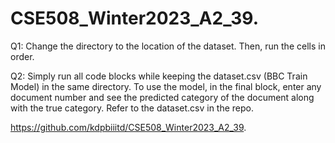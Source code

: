 # CSE508_Winter2023_A2_39.

Q1:
Change the directory to the location of the dataset. Then, run the cells in order.

Q2:
Simply run all code blocks while keeping the dataset.csv (BBC Train Model) in the same directory. To use the model, in the final block, enter any document number and see the predicted category of the document along with the true category. Refer to the dataset.csv in the repo.

https://github.com/kdpbiiitd/CSE508_Winter2023_A2_39.
